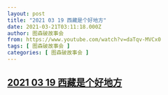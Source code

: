 ```yaml
---
layout: post
title: "2021 03 19 西藏是个好地方"
date: 2021-03-21T03:11:18.000Z
author: 图森破故事会
from: https://www.youtube.com/watch?v=daTqv-MVCx0
tags: [ 图森破故事会 ]
categories: [ 图森破故事会 ]
---
```

<!--1616296278000-->
[2021 03 19 西藏是个好地方](https://www.youtube.com/watch?v=daTqv-MVCx0)
------

<div>

</div>
